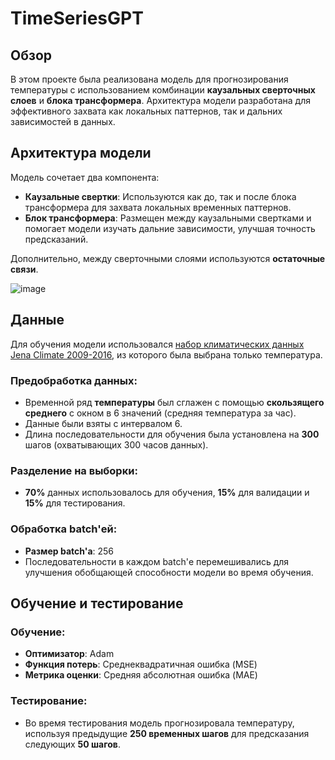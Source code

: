 # TimeSeriesGPT

## Обзор
В этом проекте была реализована модель для прогнозирования температуры с использованием комбинации **каузальных сверточных слоев** и **блока трансформера**. 
Архитектура модели разработана для эффективного захвата как локальных паттернов, так и дальних зависимостей в данных.

## Архитектура модели
Модель сочетает два компонента:
- **Каузальные свертки**: Используются как до, так и после блока трансформера для захвата локальных временных паттернов.
- **Блок трансформера**: Размещен между каузальными свертками и помогает модели изучать дальние зависимости, улучшая точность предсказаний.

Дополнительно, между сверточными слоями используются **остаточные связи**.

![image](https://github.com/user-attachments/assets/93177f66-5bb0-4475-b059-1f69d5c7dbfc)

## Данные
Для обучения модели использовался [набор климатических данных Jena Climate 2009-2016](https://www.kaggle.com/datasets/stytch16/jena-climate-2009-2016), из которого была выбрана только температура.

### Предобработка данных:
- Временной ряд **температуры** был сглажен с помощью **скользящего среднего** с окном в 6 значений (средняя температура за час).
- Данные были взяты с интервалом 6.
- Длина последовательности для обучения была установлена на **300** шагов (охватывающих 300 часов данных).

### Разделение на выборки:
- **70%** данных использовалось для обучения, **15%** для валидации и **15%** для тестирования.

### Обработка batch'ей:
- **Размер batch'а**: 256
- Последовательности в каждом batch'е перемешивались для улучшения обобщающей способности модели во время обучения.

## Обучение и тестирование

### Обучение:
- **Оптимизатор**: Adam
- **Функция потерь**: Среднеквадратичная ошибка (MSE)
- **Метрика оценки**: Средняя абсолютная ошибка (MAE)

### Тестирование:
- Во время тестирования модель прогнозировала температуру, используя предыдущие **250 временных шагов** для предсказания следующих **50 шагов**.
